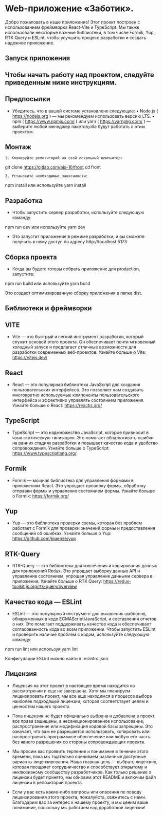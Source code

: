 # Web-приложение «Заботик».


Добро пожаловать в наше приложение! Этот проект построен с использованием фреймворка React-Vite и TypeScript. Мы также использовали некоторые важные библиотеки, в том числе Formik, Yup, RTK Query и ESLint, чтобы улучшить процесс разработки и создать надежное приложение.


## Запуск приложения


## Чтобы начать работу над проектом, следуйте приведенным ниже инструкциям.


## Предпосылки


- Убедитесь, что в вашей системе установлено следующее:
    • Node.js ( https://nodejs.org ) — мы рекомендуем использовать версию LTS.
    • npm ( https://www.npmjs.com/ ) или yarn ( https://yarnpkg.com/ ) — выберите любой менеджер пакетов;оба будут работать с этим проектом.


## Монтаж


    1. Клонируйте репозиторий на свой локальный компьютер:
git clone https://gitlab.com/ajs-10/front
cd front

    2. Установите необходимые зависимости:

npm install или используйте yarn install


## Разработка


- Чтобы запустить сервер разработки, используйте следующую команду:

npm run dev или используйте yarn dev


- Это запустит приложение в режиме разработки, и вы сможете получить к нему доступ по адресу http://localhost:5173


## Сборка проекта


- Когда вы будете готовы собрать приложение для prodaction, запустите:

npm run build или используйте yarn build

Это создаст оптимизированную сборку приложения в папке dist.


## Библиотеки и фреймворки


## VITE

- Vite — это быстрый и легкий инструмент разработки, который служит основой этого проекта. Он обеспечивает почти мгновенный холодный запуск и предлагает отличные возможности для разработки современных веб-проектов.
Узнайте больше о Vite: https://vitejs.dev/


## React

- React — это популярная библиотека JavaScript для создания пользовательских интерфейсов. Это позволяет нам создавать многократно используемые компоненты пользовательского интерфейса и эффективно управлять состоянием приложения.
Узнайте больше о React: https://reactjs.org/


## TypeScript

- TypeScript — это надмножество JavaScript, которое привносит в язык статическую типизацию. Это помогает обнаруживать ошибки на ранних стадиях разработки и повышает качество кода и удобство сопровождения.
Узнайте больше о TypeScript: https://www.typescriptlang.org/


## Formik

- Formik — мощная библиотека для управления формами в приложениях React. Это упрощает проверку формы, обработку отправки формы и управление состоянием формы.
Узнайте больше о Formik: https://formik.org/


## Yup

- Yup — это библиотека проверки схемы, которая без проблем работает с Formik для проверки значений формы и предоставления сообщений об ошибках.
Узнайте больше о Yup: https://github.com/jquense/yup


## RTK-Query

- RTK-Query — это библиотека для извлечения и кэширования данных для приложений Redux. Это упрощает выборку данных API и управление состоянием, упрощая управление данными сервера в приложении.
Узнайте больше о RTK Query: https://redux-toolkit.js.org/rtk-query/overview


## Качество кода — ESLint

- ESLint — это популярный инструмент для выявления шаблонов, обнаруженных в коде ECMAScript/JavaScript, и составления отчетов о них. Это помогает поддерживать качество кода и обеспечивает согласованность кода во всем приложении.
Чтобы запустить ESLint и проверить наличие проблем с кодом, используйте следующую команду:

npm run lint или используя yarn lint

Конфигурации ESLint можно найти в .eslintrc.json.


## Лицензия

- Лицензия на этот проект в настоящее время находится на рассмотрении и еще не завершена. Хотя мы планируем лицензировать проект, мы все еще находимся в процессе выбора наиболее подходящей лицензии, которая соответствует целям и ценностям нашего проекта.

- Пока лицензия не будет официально выбрана и добавлена ​​в проект, все права защищены, а несанкционированное использование, распространение или модификация кодовой базы запрещены. Это означает, что вам не разрешается использовать, копировать или распространять программное обеспечение или любую его часть без явного разрешения со стороны сопровождающих проекта.

- Мы просим вас проявить терпение и понимание в течение этого времени, пока мы тщательно оцениваем различные доступные варианты лицензирования. Наша главная цель — выбрать лицензию, которая поощряет сотрудничество и способствует открытому и инклюзивному сообществу разработчиков.
Как только решение о лицензии будет принято, мы обновим этот README и включим файл лицензии в репозиторий проекта.

- Если у вас есть какие-либо вопросы или опасения по поводу лицензирования этого проекта, пожалуйста, свяжитесь с нами.
Благодарим вас за интерес к нашему проекту, и мы ценим ваше понимание, поскольку мы работаем над доработкой лицензии!
